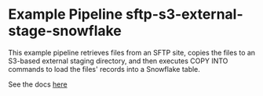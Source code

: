 # Example Pipeline sftp-s3-external-stage-snowflake

This example pipeline retrieves files from an SFTP site, copies the files to an S3-based external staging directory, and then executes COPY INTO commands to load the files' records into a Snowflake table.

See the docs [here](sftp-s3-external-stage-snowflake/docs/Operationalizing%20a%20SQL%20Blob%20on%20Snowflake.pdf)
